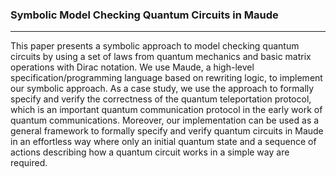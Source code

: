 ### Symbolic Model Checking Quantum Circuits in Maude
---
This paper presents a symbolic approach to model checking quantum circuits by using a set of laws from quantum mechanics and basic matrix operations with Dirac notation. We use Maude, a high-level specification/programming language based on rewriting logic, to implement our symbolic approach. As a case study, we use the approach to formally specify and verify the correctness of the quantum teleportation protocol, which is an important quantum communication protocol in the early work of quantum communications. Moreover, our implementation can be used as a general framework to formally specify and verify quantum circuits in Maude in an effortless way where only an initial quantum state and a sequence of actions describing how a quantum circuit works in a simple way are required.